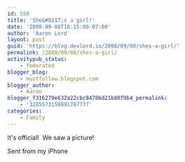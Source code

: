 ```yaml
---
id: 558
title: 'She&#8217;s a girl!'
date: '2008-09-08T18:15:00-07:00'
author: 'Aaron Lord'
layout: post
guid: 'https://blog.devlord.io/2008/09/08/shes-a-girl/'
permalink: /2008/09/08/shes-a-girl/
activitypub_status:
    - federated
blogger_blog:
    - mustfollow.blogspot.com
blogger_author:
    - Aaron
blogger_f316279e632a22cbc8478bd21b80f9b4_permalink:
    - '3285573159891787777'
categories:
    - Family
---
```


It's official!  We saw a picture!<p>Sent from my iPhone</p><div class="blogger-post-footer"><img width='1' height='1' src='' alt='' /></div>